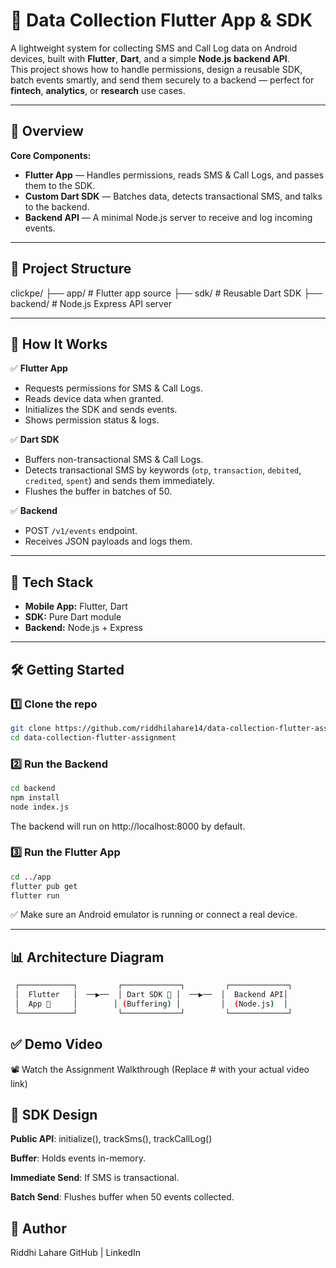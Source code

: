 # 📱 Data Collection Flutter App & SDK

A lightweight system for collecting SMS and Call Log data on Android devices, built with **Flutter**, **Dart**, and a simple **Node.js backend API**.  
This project shows how to handle permissions, design a reusable SDK, batch events smartly, and send them securely to a backend — perfect for **fintech**, **analytics**, or **research** use cases.

---

## 🚀 Overview

**Core Components:**
- **Flutter App** — Handles permissions, reads SMS & Call Logs, and passes them to the SDK.
- **Custom Dart SDK** — Batches data, detects transactional SMS, and talks to the backend.
- **Backend API** — A minimal Node.js server to receive and log incoming events.

---

## 📂 Project Structure

clickpe/
├── app/ # Flutter app source
├── sdk/ # Reusable Dart SDK
├── backend/ # Node.js Express API server

---

## 🧩 How It Works

✅ **Flutter App**
- Requests permissions for SMS & Call Logs.
- Reads device data when granted.
- Initializes the SDK and sends events.
- Shows permission status & logs.

✅ **Dart SDK**
- Buffers non-transactional SMS & Call Logs.
- Detects transactional SMS by keywords (`otp`, `transaction`, `debited`, `credited`, `spent`) and sends them immediately.
- Flushes the buffer in batches of 50.

✅ **Backend**
- POST `/v1/events` endpoint.
- Receives JSON payloads and logs them.

---

## 📌 Tech Stack

- **Mobile App:** Flutter, Dart
- **SDK:** Pure Dart module
- **Backend:** Node.js + Express

---

## 🛠️ Getting Started

### 1️⃣ Clone the repo

```bash
git clone https://github.com/riddhilahare14/data-collection-flutter-assignment.git
cd data-collection-flutter-assignment
```
### 2️⃣ Run the Backend

```bash
cd backend
npm install
node index.js
```
The backend will run on http://localhost:8000 by default.

### 3️⃣ Run the Flutter App

```bash
cd ../app
flutter pub get
flutter run
```
✅ Make sure an Android emulator is running or connect a real device.

---

## 📊 Architecture Diagram

```bash
 ┌────────────┐         ┌─────────────┐         ┌─────────────┐
 │  Flutter   │  ──▶──  │ Dart SDK 🧩 │  ──▶──  │  Backend API│
 │  App 📱     │        │ (Buffering) │         │  (Node.js)  │
 └────────────┘         └─────────────┘         └─────────────┘
```

## ✅ Demo Video
📽️ Watch the Assignment Walkthrough
(Replace # with your actual video link)

## 📜 SDK Design
**Public API**: initialize(), trackSms(), trackCallLog()

**Buffer**: Holds events in-memory.

**Immediate Send**: If SMS is transactional.

**Batch Send**: Flushes buffer when 50 events collected.

## 👤 Author
Riddhi Lahare
GitHub | LinkedIn
